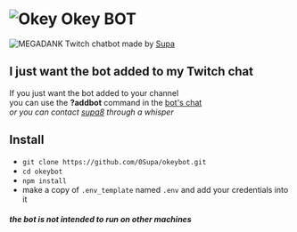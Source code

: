 # ![Okey](https://cdn.frankerfacez.com/emoticon/275054/1) Okey BOT
![MEGADANK](https://cdn.frankerfacez.com/emoticon/239630/1) Twitch chatbot made by [Supa](https://www.twitch.tv/supa8)

## I just want the bot added to my Twitch chat
If you just want the bot added to your channel  
you can use the **?addbot** command in the [bot's chat](https://www.twitch.tv/popout/okey_bot/chat)  
*or you can contact [supa8](https://www.twitch.tv/supa8) through a whisper*

## Install
* `git clone https://github.com/0Supa/okeybot.git`
* `cd okeybot`
* `npm install`
* make a copy of `.env_template` named `.env` and add your credentials into it
#### *the bot is not intended to run on other machines*
